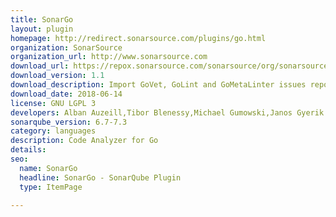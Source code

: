 ```yaml
---
title: SonarGo
layout: plugin
homepage: http://redirect.sonarsource.com/plugins/go.html
organization: SonarSource
organization_url: http://www.sonarsource.com
download_url: https://repox.sonarsource.com/sonarsource/org/sonarsource/go/sonar-go-plugin/1.1.0.1612/sonar-go-plugin-1.1.0.1612.jar
download_version: 1.1
download_description: Import GoVet, GoLint and GoMetaLinter issues reports. Import test reports.
download_date: 2018-06-14
license: GNU LGPL 3
developers: Alban Auzeill,Tibor Blenessy,Michael Gumowski,Janos Gyerik
sonarqube_version: 6.7-7.3
category: languages
description: Code Analyzer for Go
details: 
seo: 
  name: SonarGo
  headline: SonarGo - SonarQube Plugin
  type: ItemPage

---
```

